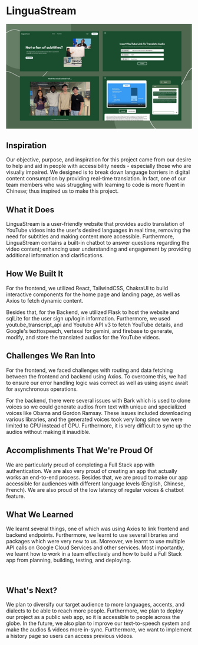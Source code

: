 # LinguaStream

![Preview](https://github.com/KokYenZein/LinguaStream/blob/main/compiled_image.png)

## Inspiration

Our objective, purpose, and inspiration for this project came from our desire to help and aid in people with accessibility needs - especially those who are visually impaired. We designed is to break down language barriers in digital content consumption by providing real-time translation. In fact, one of our team members who was struggling with learning to code is more fluent in Chinese; thus inspired us to ma​ke this project.


## What it Does

LinguaStream is a user-friendly website that provides audio translation of YouTube videos into the user's desired languages in real time, removing the need for subtitles and making content more accessible. Furthermore, LinguaStream contains a built-in chatbot to answer questions regarding the video content; enhancing user understanding and engagement by providing additional information and clarifications.


## How We Built It

For the frontend, we utilized React, TailwindCSS, ChakraUI to build interactive components for the home page and landing page, as well as Axios to fetch dynamic content.

Besides that, for the Backend, we utilized Flask to host the website and sqlLite for the user sign up/login information. Furthermore, we used youtube_transcript_api and Youtube API v3 to fetch YouTube details, and Google's texttospeech, vertexai for gemini, and firebase to generate, modify, and store the translated audios for the YouTube videos.


## Challenges We Ran Into

For the frontend, we faced challenges with routing and data fetching between the frontend and backend using Axios. To overcome this, we had to ensure our error handling logic was correct as well as using async await for asynchronous operations. 

For the backend, there were several issues with Bark which is used to clone voices so we could generate audios from text with unique and specialized voices like Obama and Gordon Ramsay. These issues included downloading various libraries, and the generated voices took very long since we were limited to CPU instead of GPU. Furthermore, it is very difficult to sync up the audios without making it inaudible.​


## Accomplishments That We're Proud Of

We are particularly proud of completing a Full Stack app with authentication. We are also very proud of creating an app that actually works an end-to-end process. Besides that, we are proud to make our app accessible for audiences with different language levels (English, Chinese, French). We are also proud of the low latency of regular voices & chatbot feature.


## What We Learned

We learnt several things, one of which was using Axios to link frontend and backend endpoints. Furthermore, we learnt to use several libraries and packages which were very new to us. Moreover, we learnt to use multiple API calls on Google Cloud Services and other services. Most importantly, we learnt how to work in a team effectively and how to build a Full Stack app from planning, building, testing, and deploying.

​
## What's Next?

We plan to diversify our target audience to more languages, accents, and dialects to be able to reach more people. Furthermore, we plan to deploy our project as a public web app, so it is accessible to people across the globe. In the future, we also plan to improve our text-to-speech system and make the audios & videos more in-sync. Furthermore, we want to implement a history page so users can access previous videos.
